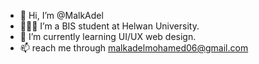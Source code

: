 - 👋 Hi, I’m @MalkAdel
- 👩🏻‍💻 I’m a BIS student at Helwan University.
- 💖 I’m currently learning UI/UX web design.
- 📫 reach me through malkadelmohamed06@gmail.com 
  

<!---
MalkAdel/MalkAdel is a ✨ special ✨ repository because its `README.md` (this file) appears on your GitHub profile.
You can click the Preview link to take a look at your changes.
--->
